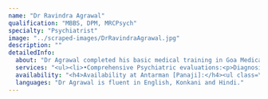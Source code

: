 ```yaml
---
name: "Dr Ravindra Agrawal"
qualification: "MBBS, DPM, MRCPsych"
specialty: "Psychiatrist"
image: "../scraped-images/DrRavindraAgrawal.jpg"
description: ""
detailedInfo:
  about: "Dr Agrawal completed his basic medical training in Goa Medical College and trained in Psychiatry at the Institute of Psychiatry & Human Behaviour, Bambolim. He later went to the United Kingdom and trained in the NHS towards his Membership of the Royal College of Psychiatrists (MRCPsych). There afters he moved to Sydney, Australia and worked there as a Registrar in Psychiatry in Sydney Western Area Health Service. Whilst in the UK and Australia - he gained experience in community psychiatry, general adult, child and adolescent psychiatry, old age psychiatry, liaison (general hospital) psychiatry, addictions and rehabilitation. He also received formal training in psychoanalytic, psychodynamic, CBT, CAT , DBT and conversational model of psychotherapy.<br><br>He returned to Goa in 2010 and has since been working as a private psychiatrist in Panaji & Vasco. He has been running the dept of psychiatry in the two prominent hospitals of Goa - Manipal Hospital, Dona Paula and Salgaoncar Hospital, Chicalim. He is also attached to RG Stone Hospital - Porvorim, Mapusa Clinic & Research Centre - Mapusa, Trinity Hospital - Campal, Savoikar Hospital - Ponda. He also provides his services to the Chaitanya Mental health Rehabilitation Centre- Thivim"
  services: "<ul><li>•Comprehensive Psychiatric evaluations:<p>Diagnosis and treatment of psychological/ emotional and psychiatric disorders.</p></li><li>•Psychotherapy (C.B.T. & Psychodynamic) : Individual, Couple & family therapy<p>Not all types of psychological issues require medications. It is often possible to help a client with the help of structured psychotherapy (talking therapy).</p></li><li>•Psychopharmacology Consults (Second Opinions)</li><li>•Alcohol & Drugs: management of dependence, withdrawal & de‐addiction help.</li><li>•Stress & Anger management, Relaxation techniques & Biofeedback.</li><li>•Expert Opinion: Medico‐legal & Forensic</li></ul>"
  availability: "<h4>Availability at Antarman [Panaji]:</h4><ul class=\"timings\"><li>Monday: 10 AM - 1 PM</li><li>Tuesday: 10 AM - 1 PM & 2 PM - 6 PM</li><li>Thursday: 10 AM - 1 PM</li><li>Saturday: 3 PM - 6 PM</li></ul>"
  languages: "Dr Agrawal is fluent in English, Konkani and Hindi."
---
```

